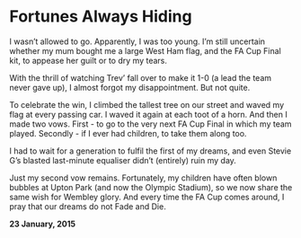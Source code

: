 # Fortunes Always Hiding

I wasn’t allowed to go. Apparently, I was too young. I’m still uncertain whether my mum bought me a large West Ham flag, and the FA Cup Final kit, to appease her guilt or to dry my tears.

With the thrill of watching Trev’ fall over to make it 1-0 (a lead the team never gave up), I almost forgot my disappointment. But not quite.

To celebrate the win, I climbed the tallest tree on our street and waved my flag at every passing car. I waved it again at each toot of a horn. And then I made two vows. First - to go to the very next FA Cup Final in which my team played. Secondly - if I ever had children, to take them along too.

I had to wait for a generation to fulfil the first of my dreams, and even Stevie G’s blasted last-minute equaliser didn’t (entirely) ruin my day.

Just my second vow remains. Fortunately, my children have often blown bubbles at Upton Park (and now the Olympic Stadium), so we now share the same wish for Wembley glory. And every time the FA Cup comes around, I pray that our dreams do not Fade and Die.

**23 January, 2015**

&nbsp;